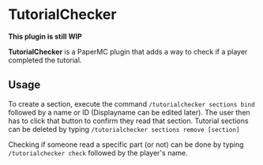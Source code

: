# TutorialChecker

**This plugin is still WIP**

**TutorialChecker** is a PaperMC plugin that adds a way to check if a player completed the tutorial.

## Usage

To create a section, execute the command `/tutorialchecker sections bind` followed by a name or ID (Displayname can be edited later). 
The user then has to click that button to confirm they read that section. Tutorial sections can be deleted by typing `/tutorialchecker sections remove [section]`

Checking if someone read a specific part (or not) can be done by typing `/tutorialchecker check` followed by the player's name.